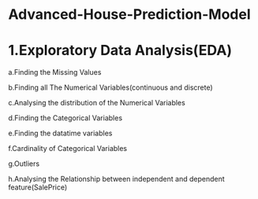 # Advanced-House-Prediction-Model

# 1.Exploratory Data Analysis(EDA)

a.Finding the Missing Values

b.Finding all The Numerical Variables(continuous and discrete)

c.Analysing the distribution of the Numerical Variables

d.Finding the Categorical Variables

e.Finding the datatime variables

f.Cardinality of Categorical Variables

g.Outliers

h.Analysing the Relationship between independent and dependent feature(SalePrice)
